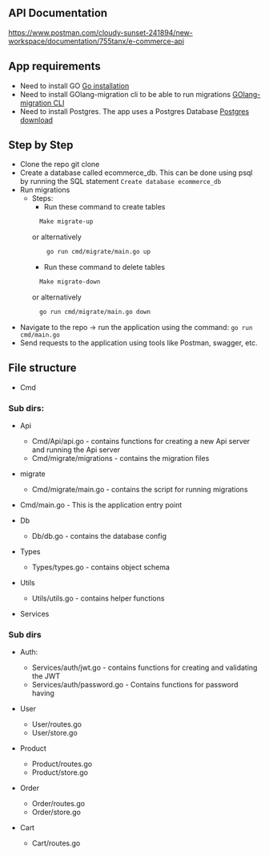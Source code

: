 ## API Documentation
https://www.postman.com/cloudy-sunset-241894/new-workspace/documentation/755tanx/e-commerce-api

## App requirements
* Need to install GO [Go installation](https://go.dev/doc/install)
* Need to install GOlang-migration cli to be able to run migrations [GOlang-migration CLI](https://github.com/golang-migrate/migrate/tree/v4.17.0/cmd/migrate)
* Need to install Postgres. The app uses a Postgres Database [Postgres download](https://www.postgresql.org/download/)

## Step by Step
* Clone the repo git clone <repo path>
* Create a database called ecommerce_db. This can be done using psql by running the SQL statement ```Create database ecommerce_db```
* Run migrations
  * Steps:
    * Run these command to create tables
    ```bash
      Make migrate-up
    ```
    or alternatively
    ```bash
        go run cmd/migrate/main.go up
    ```
    * Run these command to delete tables
    ```bash
      Make migrate-down
    ```
    or alternatively
    ```bash
      go run cmd/migrate/main.go down
    ```
* Navigate to the repo -> run the application using the command: ```go run cmd/main.go```
* Send requests to the application using tools like Postman, swagger, etc.

## File structure
* Cmd
### Sub dirs:
* Api
  * Cmd/Api/api.go - contains functions for creating a new Api server and running the Api server
  * Cmd/migrate/migrations - contains the migration files
* migrate
  * Cmd/migrate/main.go - contains the script for running migrations
* Cmd/main.go - This is the application entry point

* Db
  * Db/db.go - contains the database config

* Types
  * Types/types.go - contains object schema

* Utils
  * Utils/utils.go - contains helper functions

* Services
### Sub dirs
* Auth:
  * Services/auth/jwt.go - contains functions for creating and validating the JWT
  * Services/auth/password.go - Contains functions for password having

* User
  * User/routes.go
  * User/store.go

* Product
  * Product/routes.go
  * Product/store.go

* Order
  * Order/routes.go
  * Order/store.go

* Cart
  * Cart/routes.go

